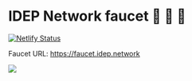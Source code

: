 # IDEP Network faucet :potable_water: :potable_water: :potable_water:
[![Netlify Status](https://api.netlify.com/api/v1/badges/45100746-d484-44fd-a716-eef6db85b92a/deploy-status)](https://app.netlify.com/sites/idep-docs/deploys)

Faucet URL: https://faucet.idep.network

![](http://i.imgur.com/BwC3d1y.gif)
